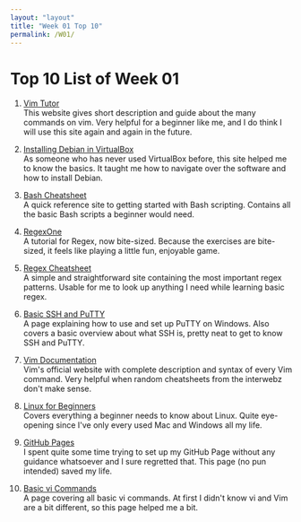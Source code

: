 ```yaml
---
layout: "layout"
title: "Week 01 Top 10"
permalink: /W01/
---
```


# Top 10 List of Week 01

1. [Vim Tutor](http://www2.geog.ucl.ac.uk/~plewis/teaching/unix/vimtutor)<br>
This website gives short description and guide about the many commands on vim.
Very helpful for a beginner like me, and I do think I will use this site again and again in the future.

2. [Installing Debian in VirtualBox](https://linuxhint.com/install_debian10_virtualbox)<br>
As someone who has never used VirtualBox before, this site helped me to know the basics.
It taught me how to navigate over the software and how to install Debian.

3. [Bash Cheatsheet](https://devhints.io/bash)<br>
A quick reference site to getting started with Bash scripting.
Contains all the basic Bash scripts a beginner would need.

4. [RegexOne](https://regexone.com/lesson/introduction_abcs)<br>
A tutorial for Regex, now bite-sized.
Because the exercises are bite-sized, it feels like playing a little fun, enjoyable game.

5. [Regex Cheatsheet](https://cheatography.com/davechild/cheat-sheets/regular-expressions)<br>
A simple and straightforward site containing the most important regex patterns.
Usable for me to look up anything I need while learning basic regex.

6. [Basic SSH and PuTTY](https://ssh.com/ssh/putty/windows)<br>
A page explaining how to use and set up PuTTY on Windows.
Also covers a basic overview about what SSH is, pretty neat to get to know SSH and PuTTY.

7. [Vim Documentation](https://www.vim.org/docs.php)<br>
Vim's official website with complete description and syntax of every Vim command.
Very helpful when random cheatsheets from the interwebz don't make sense.

8. [Linux for Beginners](https://linuxtopia.org/online_books/learning_debian_linux/index.html)<br>
Covers everything a beginner needs to know about Linux.
Quite eye-opening since I've only every used Mac and Windows all my life.

9. [GitHub Pages](https://guides.github.com/features/pages)<br>
I spent quite some time trying to set up my GitHub Page without any guidance whatsoever and I sure regretted that.
This page (no pun intended) saved my life.

10. [Basic vi Commands](https://cs.colostate.edu/helpdocs/vi.html)<br>
A page covering all basic vi commands.
At first I didn't know vi and Vim are a bit different, so this page helped me a bit.
